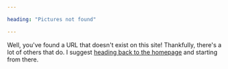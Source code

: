```yaml
---

heading: "Pictures not found"

---
```


Well, you've found a URL that doesn't exist on this site! Thankfully, there's a lot of others that do. I suggest [heading back to the homepage](/) and starting from there. 